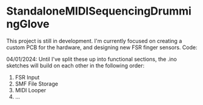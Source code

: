 # StandaloneMIDISequencingDrummingGlove

This project is still in development. I'm currently focused on creating a custom PCB for the hardware, and designing new FSR finger sensors. 
Code:

04/01/2024: Until I've split these up into functional sections, the .ino sketches will build on each other in the following order:
1) FSR Input
2) SMF File Storage
3) MIDI Looper
4) ...
